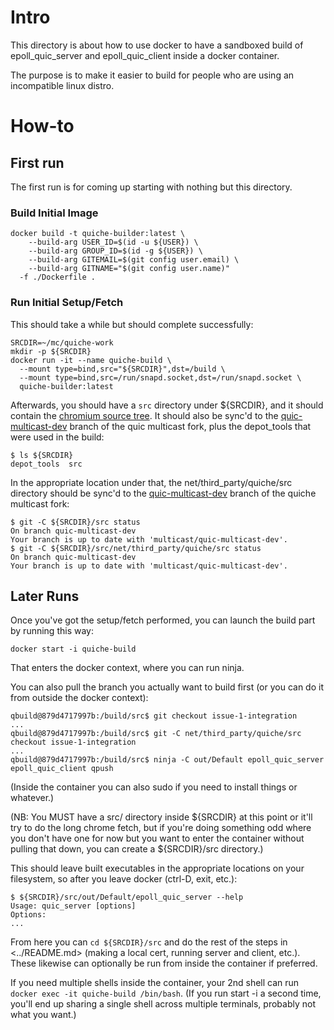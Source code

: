 # Intro

This directory is about how to use docker to have a sandboxed build of epoll_quic_server and epoll_quic_client inside a docker container.

The purpose is to make it easier to build for people who are using an incompatible linux distro.

# How-to

## First run

The first run is for coming up starting with nothing but this directory.

### Build Initial Image

~~~
docker build -t quiche-builder:latest \
    --build-arg USER_ID=$(id -u ${USER}) \
    --build-arg GROUP_ID=$(id -g ${USER}) \
    --build-arg GITEMAIL=$(git config user.email) \
    --build-arg GITNAME="$(git config user.name)"
  -f ./Dockerfile .
~~~

### Run Initial Setup/Fetch

This should take a while but should complete successfully:

~~~
SRCDIR=~/mc/quiche-work
mkdir -p ${SRCDIR}
docker run -it --name quiche-build \
  --mount type=bind,src="${SRCDIR}",dst=/build \
  --mount type=bind,src=/run/snapd.socket,dst=/run/snapd.socket \
  quiche-builder:latest
~~~

Afterwards, you should have a `src` directory under ${SRCDIR}, and it should contain the [chromium source tree](https://github.com/chromium/chromium).  It should also be sync'd to the [quic-multicast-dev](https://github.com/GrumpyOldTroll/chromium/tree/quic-multicast-dev) branch of the quic multicast fork, plus the depot_tools that were used in the build:

~~~
$ ls ${SRCDIR}
depot_tools  src
~~~

In the appropriate location under that, the net/third_party/quiche/src directory should be sync'd to the [quic-multicast-dev](https://github.com/GrumpyOldTroll/quiche/tree/quic-multicast-dev) branch of the quiche multicast fork:

~~~
$ git -C ${SRCDIR}/src status
On branch quic-multicast-dev
Your branch is up to date with 'multicast/quic-multicast-dev'.
$ git -C ${SRCDIR}/src/net/third_party/quiche/src status
On branch quic-multicast-dev
Your branch is up to date with 'multicast/quic-multicast-dev'.
~~~

## Later Runs

Once you've got the setup/fetch performed, you can launch the build part by running this way:

~~~
docker start -i quiche-build
~~~

That enters the docker context, where you can run ninja.

You can also pull the branch you actually want to build first (or you can do it from outside the docker context):

~~~
qbuild@879d4717997b:/build/src$ git checkout issue-1-integration
...
qbuild@879d4717997b:/build/src$ git -C net/third_party/quiche/src checkout issue-1-integration
...
qbuild@879d4717997b:/build/src$ ninja -C out/Default epoll_quic_server epoll_quic_client qpush
~~~

(Inside the container you can also sudo if you need to install things or whatever.)

(NB: You MUST have a src/ directory inside ${SRCDIR} at this point or it'll try to do the long chrome fetch, but if you're doing something odd where you don't have one for now but you want to enter the container without pulling that down, you can create a ${SRCDIR}/src directory.)

This should leave built executables in the appropriate locations on your filesystem, so after you leave docker (ctrl-D, exit, etc.):

~~~
$ ${SRCDIR}/src/out/Default/epoll_quic_server --help
Usage: quic_server [options]
Options:
...
~~~

From here you can `cd ${SRCDIR}/src` and do the rest of the steps in <../README.md> (making a local cert, running server and client, etc.).  These likewise can optionally be run from inside the container if preferred.

If you need multiple shells inside the container, your 2nd shell can run `docker exec -it quiche-build /bin/bash`.  (If you run start -i a second time, you'll end up sharing a single shell across multiple terminals, probably not what you want.)

